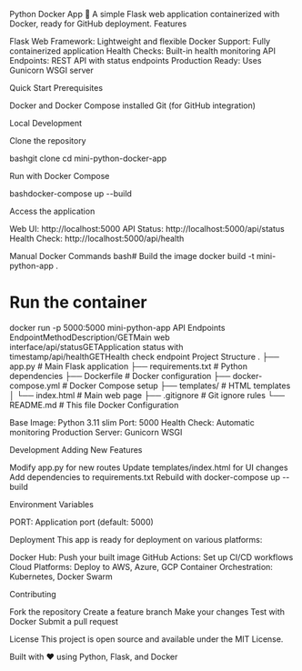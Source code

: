 Python Docker App 🐍
A simple Flask web application containerized with Docker, ready for GitHub deployment.
Features

Flask Web Framework: Lightweight and flexible
Docker Support: Fully containerized application
Health Checks: Built-in health monitoring
API Endpoints: REST API with status endpoints
Production Ready: Uses Gunicorn WSGI server

Quick Start
Prerequisites

Docker and Docker Compose installed
Git (for GitHub integration)

Local Development

Clone the repository

bashgit clone <your-repo-url>
cd mini-python-docker-app

Run with Docker Compose

bashdocker-compose up --build

Access the application


Web UI: http://localhost:5000
API Status: http://localhost:5000/api/status
Health Check: http://localhost:5000/api/health

Manual Docker Commands
bash# Build the image
docker build -t mini-python-app .

# Run the container
docker run -p 5000:5000 mini-python-app
API Endpoints
EndpointMethodDescription/GETMain web interface/api/statusGETApplication status with timestamp/api/healthGETHealth check endpoint
Project Structure
.
├── app.py              # Main Flask application
├── requirements.txt    # Python dependencies
├── Dockerfile         # Docker configuration
├── docker-compose.yml # Docker Compose setup
├── templates/         # HTML templates
│   └── index.html    # Main web page
├── .gitignore        # Git ignore rules
└── README.md         # This file
Docker Configuration

Base Image: Python 3.11 slim
Port: 5000
Health Check: Automatic monitoring
Production Server: Gunicorn WSGI

Development
Adding New Features

Modify app.py for new routes
Update templates/index.html for UI changes
Add dependencies to requirements.txt
Rebuild with docker-compose up --build

Environment Variables

PORT: Application port (default: 5000)

Deployment
This app is ready for deployment on various platforms:

Docker Hub: Push your built image
GitHub Actions: Set up CI/CD workflows
Cloud Platforms: Deploy to AWS, Azure, GCP
Container Orchestration: Kubernetes, Docker Swarm

Contributing

Fork the repository
Create a feature branch
Make your changes
Test with Docker
Submit a pull request

License
This project is open source and available under the MIT License.

Built with ❤️ using Python, Flask, and Docker